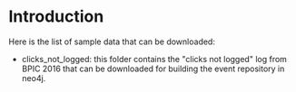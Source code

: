 # Introduction
Here is the list of sample data that can be downloaded:

* clicks_not_logged: this folder contains the "clicks not logged" log from BPIC 2016 that can be downloaded for building the event repository in neo4j.
